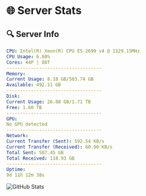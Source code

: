 # 🌐 Server Stats
## 🔍 Server Info
```yaml
CPU: Intel(R) Xeon(R) CPU E5-2699 v4 @ 1329.15MHz
CPU Usage: 6.80%
Cores: 44P | 88T
-----------------------------------
Memory:
Current Usage: 8.18 GB/503.74 GB
Available: 492.11 GB
-----------------------------------
Disk:
Current Usage: 26.08 GB/1.71 TB
Free: 1.60 TB
-----------------------------------
GPU:
No GPU detected
-----------------------------------
Network:
Current Transfer (Sent): 592.54 KB/s
Current Transfer (Received): 60.90 KB/s
Total Sent: 507.45 GB
Total Received: 118.93 GB
-----------------------------------
Uptime:
9d 11h 12m 38s
```
![GitHub Stats](https://img.shields.io/badge/Updated-2025-04-29_04:21:26-blue)